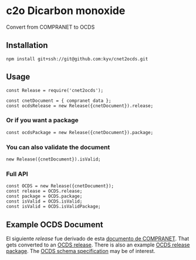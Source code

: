# c2o Dicarbon monoxide

Convert from COMPRANET to OCDS

## Installation

    npm install git+ssh://git@github.com:kyv/cnet2ocds.git

## Usage

    const Release = require('cnet2ocds');

    const cnetDocument = { compranet data };
    const ocdsRelease = new Release({cnetDocument}).release;

### Or if you want a package
    const ocdsPackage = new Release({cnetDocument}).package;

### You can also validate the document

    new Release({cnetDocument}).isValid;

### Full API

    const OCDS = new Release({cnetDocument});
    const release = OCDS.release;
    const package = OCDS.package;
    const isValid = OCDS.isValid;
    const isValid = OCDS.isValidPackage;

## Example OCDS Document

El siguiente *release* fue derivado de esta [documento de COMPRANET](./test/cnetDocument.json). That gets converted to an [OCDS release](./test/release.json). There is also an example [OCDS release package](./test/releasePackage.json). The [OCDS schema specification](http://standard.open-contracting.org/latest/en/schema) may be of interest.
